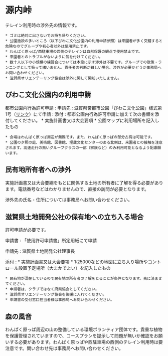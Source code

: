 # 源内峠

テレイン利用時の渉外先の情報です。

```{admonition} 一般的な注意事項
* ゴミは絶対に出さないでお持ち帰りください。
* 公園施設の多いところ（以下びわこ文化公園内の利用申請参照）は来園者が多く交錯すると危険なのでグループや初心者以外は使用禁止です。
* わんぱく原っぱ/西駐車場の西側のテレインは自然保護の観点で使用禁止です。
* 来園者とのトラブルがないように気を付けてください。
* 数十人以下の小規模の練習会については本節に示す渉外は不要です。グループでの散策・ランニングとして扱って構いません。責任者の判断が難しい場合、渉外が必要かどうか事務局へお問い合わせください。
* 滋賀県オリエンテーリング協会は渉外に関して関知いたしません。
```

## びわこ文化公園内の利用申請

都市公園内行為許可申請
    : 申請先
        : 滋賀県営都市公園「びわこ文化公園」様式第1号（[リンク](https://www.seibu-la.co.jp/park/biwakobunka/procedure/)）にて申請
    : 添付
        : 都市公園内行為許可申請に加えて次の書類を添付してください。
          * 実施計画書又は大会要項
          * 公園マップに利用場所を記入したもの

```{tip}
* 会場はわんぱく原っぱ周辺が無難です。また、わんぱく原っぱの部分占有は可能です。
* 公園の夕照の庭、美術館、図書館、埋蔵文化センターのある北側は、来園者との接触を注意されます。高速走行の無いグループクラスの一部（家族など）のみ利用可能となるよう配慮願います。
```

## 民有地所有者への渉外

実施計画書又は大会要綱をもとに関係する土地の所有者に了解を得る必要があります。電話番号などはわかりませんので、直接の訪問が必要となります。

渉外先の氏名・住所については事務局へお問い合わせください。


## 滋賀県土地開発公社の保有地への立ち入る場合

許可申請が必要です。

申請書
    : 「使用許可申請書」所定用紙にて申請

申請先
    : 滋賀県土地開発公社理事長

添付
    : * 実施計画書又は大会要項
      * 1:25000などの地図に立ち入り場所やコントロール設置予定場所（大まかでよい）を記入したもの

```{tip}
* 民有地が混在しているので民有地の所有者の了解をとることが条件となります。先に済ませてください。
* 申請者は、クラブではなく府県協会としてください。
* 滋賀県オリエンテーリング協会を後援に入れてください。
* 申請書の受付窓口担当者様は事務局へお問い合わせください。
```

## 森の風音

わんぱく原っぱ周辺の山の整備している環境ボランティア団体です。貴重な植物を保護管理されていますので、コースプランを提示して問題が無いか確認をお願いする必要があります。わんぱく原っぱや西駐車場の西側のテレイン利用時は要注意です。問い合わせ先は事務局へお問い合わせください。
